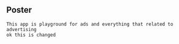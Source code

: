 ## Poster
    This app is playground for ads and everything that related to advertising
    ok this is changed
